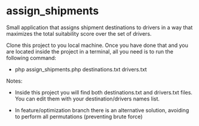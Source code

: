 # assign_shipments
Small application that assigns shipment destinations to drivers in a way that maximizes the total suitability score over the set of drivers.

Clone this project to you local machine. Once you have done that and you are located inside the project in a terminal, all you need is to run the following command:

* php assign_shipments.php destinations.txt drivers.txt

Notes:

- Inside this project you will find both destinations.txt and drivers.txt files.
You can edit them with your destination/drivers names list.

- In feature/optimization branch there is an alternative solution, avoiding
to perform all permutations (preventing brute force)
